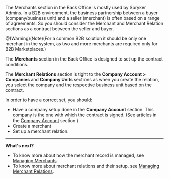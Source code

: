 The Merchants section in the Back Office is mostly used by Spryker Admins. In a B2B environment, the business partnership between a buyer (company/business unit) and a seller (merchant) is often based on a range of agreements. So you should consider the Merchant and Merchant Relation sections as a contract between the seller and buyer.


@(Warning)(Note)(For a common B2B solution it should be only one merchant in the system, as two and more merchants are required only for B2B Marketplaces.)

The **Merchants** section in the Back Office is designed to set up the contract conditions.

The **Merchant Relations** section is tight to the **Company Account > Companies** and **Company Units** sections as when you create the relation, you select the company and the respective business unit based on the contract.

In order to have a correct set, you should:
* Have a company setup done in the **Company Account** section. This company is the one with which the contract is signed. (See articles in the [Company Account](https://documentation.spryker.com/docs/en/company-account-2) section.)
* Create a merchant
* Set up a merchant relation.
***
**What's next?**

* To know more about how the merchant record is managed, see [Managing Merchants](https://documentation.spryker.com/docs/en/managing-merchants).
* To know more about merchant relations and their setup, see [Managing Merchant Relations](https://documentation.spryker.com/docs/en/managing-merchant-relations).